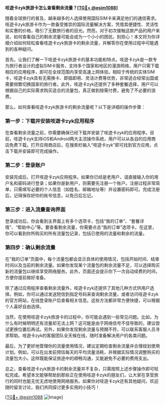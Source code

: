 **吱遊卡zyk旅游卡怎么查看剩余流量？[[TG💪+ @esim1088](https://t.me/s/esim1088)]**

随着全球旅行的普及，越来越多的人选择使用国际SIM卡来满足他们的通信需求。吱遊卡zyk旅游卡作为一款备受推崇的国际流量解决方案，凭借其便捷性、灵活性和实惠的价格，吸引了无数旅行者的目光。然而，对于初次接触这款产品的用户来说，如何查看自己的剩余流量可能会成为一个小小的困扰。别担心！本文将为你详细介绍如何轻松查看吱遊卡zyk旅游卡的剩余流量，并解答你在使用过程中可能遇到的各种疑问。

首先，让我们了解一下吱遊卡zyk旅游卡的基本功能和特点。吱遊卡zyk是一款专为旅行者设计的虚拟SIM卡服务，支持多个国家和地区的漫游网络，用户只需下载相应的应用程序，即可在全球范围内享受高速上网体验。相较于传统的实体SIM卡，吱遊卡zyk具有无需换卡、即插即用、灵活计费等优势，非常适合经常出国或需要频繁切换国家的旅行者。此外，吱遊卡zyk还提供了多种套餐选择，用户可以根据自己的实际需求购买适合的流量包，真正做到按需付费，避免了不必要的浪费。

那么，如何查看吱遊卡zyk旅游卡的剩余流量呢？以下是详细的操作步骤：

### 第一步：下载并安装吱遊卡zyk应用程序

在查看剩余流量之前，你需要确保已经下载并安装了吱遊卡zyk的应用程序。目前，吱遊卡zyk支持iOS和Android两大主流操作系统，用户可以从各自的应用商店免费下载。打开应用商店后，在搜索栏输入“吱遊卡zyk”即可找到官方应用，点击下载并安装即可完成操作。

### 第二步：登录账户

安装完成后，打开吱遊卡zyk应用程序。如果你已经是老用户，请直接输入你的用户名和密码进行登录；如果你是新用户，则需要先注册一个账户。注册过程非常简单，只需填写必要的个人信息（如姓名、邮箱地址等）并设置密码即可。完成注册后，记得保存好你的账号信息，以免日后忘记。

### 第三步：进入流量查询界面

登录成功后，你会看到主界面上有多个选项卡，包括“我的订单”、“套餐详情”、“帮助中心”等。要查看剩余流量，你需要点击“我的订单”选项卡。在这里，你可以看到你所购买的所有流量包记录，包括已使用的流量和剩余的流量。

### 第四步：确认剩余流量

在“我的订单”页面中，每个流量包都会显示具体的使用情况，包括开始时间、结束时间以及当前的剩余流量。如果你发现某个流量包的剩余流量不足，可以选择购买新的流量包以继续享受网络服务。此外，页面还会提示你下一次自动续费的时间，方便你提前做好准备。

除了通过应用程序查看剩余流量外，吱遊卡zyk还提供了其他几种方式供用户选择。例如，你可以通过发送短信到指定号码来查询剩余流量，或者访问吱遊卡zyk的官方网站，在线登录账户后查看相关信息。这些方法都非常方便快捷，可以根据个人喜好自由选择。

当然，在使用吱遊卡zyk旅游卡的过程中，你可能会遇到一些常见问题。比如，为什么有时候明明还有流量却无法上网？这可能是由于网络信号不佳导致的，建议尝试更换位置后再试。另外，如果你发现剩余流量与预期不符，可以联系客服人员寻求帮助。吱遊卡zyk的客服团队全天候在线，随时准备解决用户的各类问题。

最后，为了更好地管理你的流量使用情况，建议定期检查剩余流量并合理规划使用计划。例如，可以在出发前预估每天的平均流量消耗，并根据实际情况调整购买的流量包大小。这样既能保证旅途中的顺畅沟通，又能避免不必要的费用支出。

总之，查看吱遊卡zyk旅游卡的剩余流量并不复杂，只需按照上述步骤操作即可轻松完成。希望本文能够帮助到那些正在使用吱遊卡zyk的朋友们，让大家在享受旅行的同时也能无忧无虑地使用网络服务。如果你对吱遊卡zyk还有其他疑问，欢迎随时留言讨论，我们共同探讨更多实用的小技巧！

[[TG💪+ @esim1088](https://t.me/s/esim1088) ![Image](https://i.postimg.cc/4NQfJmqS/Snipaste-2025-05-13-00-14-12.png)]